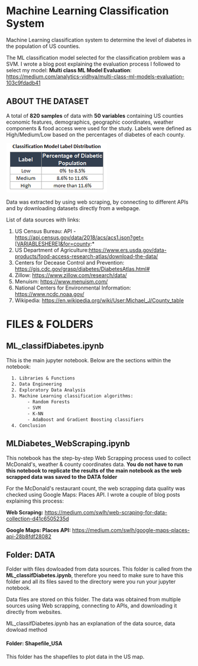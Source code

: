 # Machine Learning Classification System
Machine Learning classification system to determine the level of diabetes in the population of US counties.


The ML classification model selected for the classification problem was a SVM. I wrote a blog post explaining the evaluation process I followed to select my model: 
**Multi class ML Model Evaluation**: https://medium.com/analytics-vidhya/multi-class-ml-models-evaluation-103c9fdadb41


## ABOUT THE DATASET
A total of **820 samples** of data with **50 variables** containing US counties economic features, demographics, geographic coordinates, weather components & food access were used for the study. Labels were defined as High/Medium/Low based on the percentages of diabetes of each county.

![alt text](https://github.com/Francismorales/ML_classif_diabetes/blob/master/images/Label_Distribution2.PNG)

Data was extracted by using web scraping, by connecting to different APIs and by downloading datasets directly from a webpage. 

List of data sources with links:

1. US Census Bureau: API - https://api.census.gov/data/2018/acs/acs1.json?get=[VARIABLESHERE]&for=county:*
2. US Department of Agriculture:https://www.ers.usda.gov/data-products/food-access-research-atlas/download-the-data/
3. Centers for Decease Control and Prevention: https://gis.cdc.gov/grasp/diabetes/DiabetesAtlas.html#
4. Zillow: https://www.zillow.com/research/data/
5. Menuism: https://www.menuism.com/
6. National Centers for Environmental Information: https://www.ncdc.noaa.gov/
7. Wikipedia: https://en.wikipedia.org/wiki/User:Michael_J/County_table

# FILES & FOLDERS

## ML_classifDiabetes.ipynb

This is the main jupyter notebook. Below are the sections within the notebook: 

      1. Libraries & Functions
      2. Data Engineering
      2. Exploratory Data Analysis
      3. Machine Learning classification algorithms: 
            - Random Forests 
            - SVM 
            - K-NN 
            - AdaBoost and Gradient Boosting classifiers
      4. Conclusion 

## MLDiabetes_WebScraping.ipynb

This notebook has the step-by-step Web Scrapping process used to collect McDonald's, weather & county coordinates data. 
**You do not have to run this notebook to replicate the results of the main notebook as the web scrapped data was saved to the DATA folder**

For the McDonald's restaurant count, the web scrapping data quality was checked using Google Maps: Places API. I wrote a couple of blog posts explaining this process: 

**Web Scraping:**  https://medium.com/swlh/web-scraping-for-data-collection-d41c6505235d

**Google Maps: Places API:** https://medium.com/swlh/google-maps-places-api-28b8fdf28082



## Folder: DATA
Folder with files dowloaded from data sources. This folder is called from the **ML_classifDiabetes.ipynb**, therefore you need to make sure to have this folder and all its files saved to the directory were you run your jupyter notebook. 

Data files are stored on this folder. The data was obtained from multiple sources using Web scrapping, connecting to APIs, and downloading it directly from websites. 

ML_classifDiabetes.ipynb has an explanation of the data source, data dowload method 


#### Folder: Shapefile_USA
This folder has the shapefiles  to plot data in the US map. 





